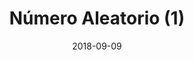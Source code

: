 ---
title: Número Aleatorio (1)
date: 2018-09-09
image: random_number.png
creditName: Webcomic xkcd, por Randall Munroe
creditLink: https://www.xkcd.com/221/
---